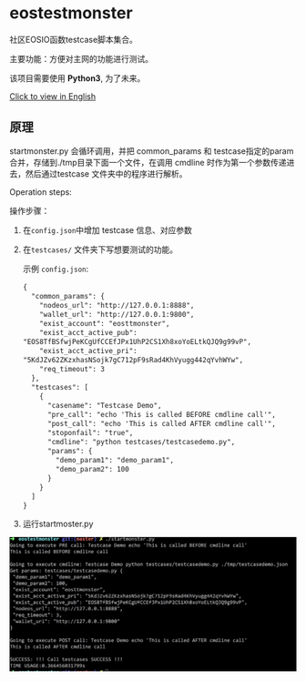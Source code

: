 # eostestmonster
社区EOSIO函数testcase脚本集合。

主要功能：方便对主网的功能进行测试。

该项目需要使用 **Python3**, 为了未来。

[Click to view in English](README.md)

## 原理

startmonster.py 会循环调用，并把 common_params 和 testcase指定的param合并，存储到./tmp目录下面一个文件，在调用 cmdline 时作为第一个参数传递进去，然后通过testcase 文件夹中的程序进行解析。

Operation steps:

操作步骤：

1. 在`config.json`中增加 testcase 信息、对应参数

2. 在`testcases/` 文件夹下写想要测试的功能。

   示例 `config.json`:

   ```
   {
     "common_params": {
       "nodeos_url": "http://127.0.0.1:8888",
       "wallet_url": "http://127.0.0.1:9800",
       "exist_account": "eosttmonster",
       "exist_acct_active_pub": "EOS8TfBSfwjPeKCgUfCCEfJPx1UhP2CS1Xh8xoYoELtkQJQ9g99vP",
       "exist_acct_active_pri": "5KdJZv62ZKzxhasNSojk7gC712pF9sRad4KhVyugg442qYvhWYw",
       "req_timeout": 3
     },
     "testcases": [
       {
         "casename": "Testcase Demo",
         "pre_call": "echo 'This is called BEFORE cmdline call'",
         "post_call": "echo 'This is called AFTER cmdline call'",
         "stoponfail": "true",
         "cmdline": "python testcases/testcasedemo.py",
         "params": {
           "demo_param1": "demo_param1",
           "demo_param2": 100
         }
       }
     ]
   }
   ```

3. 运行startmoster.py

![image](./image/startmonster.png)
